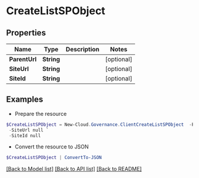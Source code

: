 # CreateListSPObject
## Properties

Name | Type | Description | Notes
------------ | ------------- | ------------- | -------------
**ParentUrl** | **String** |  | [optional] 
**SiteUrl** | **String** |  | [optional] 
**SiteId** | **String** |  | [optional] 

## Examples

- Prepare the resource
```powershell
$CreateListSPObject = New-Cloud.Governance.ClientCreateListSPObject  -ParentUrl null `
 -SiteUrl null `
 -SiteId null
```

- Convert the resource to JSON
```powershell
$CreateListSPObject | ConvertTo-JSON
```

[[Back to Model list]](../README.md#documentation-for-models) [[Back to API list]](../README.md#documentation-for-api-endpoints) [[Back to README]](../README.md)

